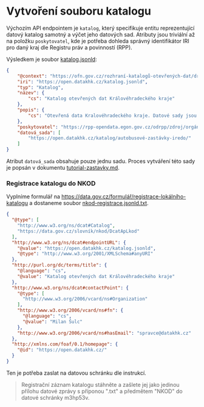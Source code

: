 # Vytvoření souboru katalogu

Výchozím API endpointem je `katalog`, který specifikuje entitu reprezentující datový katalog samotný a výčet jeho datových sad. Atributy jsou triviální až na položku `poskytovatel`, kde je potřeba dohleda správný identifikátor IRI pro daný kraj dle Registru práv a povinností (RPP).

Výsledkem je soubor [katalog.jsonld](../src/katalog.jsonld):

```json
{
    "@context": "https://ofn.gov.cz/rozhraní-katalogů-otevřených-dat/draft/kontexty/rozhraní-katalogů-otevřených-dat.jsonld",
    "iri": "https://open.datakhk.cz/katalog.jsonld",
    "typ": "Katalog",
    "název": {
        "cs": "Katalog otevřených dat Královéhradeckého kraje"
    },
    "popis": {
        "cs": "Otevřená data Kralovéhradeckého kraje. Datové sady jsou ve strojově čitelných formátech, volně přístupné k libovolným (legálním) účelům využití, bez licenčních omezení."
    },
    "poskytovatel": "https://rpp-opendata.egon.gov.cz/odrpp/zdroj/orgán-veřejné-moci/70889546",
    "datová_sada": [
        "https://open.datakhk.cz/katalog/autobusové-zastávky-iredo/"    
    ]
}
```

Atribut `datová_sada` obsahuje pouze jednu sadu. Proces vytváření této sady je popsán v dokumentu [tutorial-zastavky.md](tutorial-zastavky.md).

### Registrace katalogu do NKOD

Vyplníme formulář na https://data.gov.cz/formulář/registrace-lokálního-katalogu a dostaneme soubor [nkod-registrace.jsonld.txt](../src/nkod-registrace.jsonld.txt).

```json
{
  "@type": [
    "http://www.w3.org/ns/dcat#Catalog",
    "https://data.gov.cz/slovník/nkod/DcatApLkod"
  ],
  "http://www.w3.org/ns/dcat#endpointURL": {
    "@value": "https://open.datakhk.cz/katalog.jsonld",
    "@type": "http://www.w3.org/2001/XMLSchema#anyURI"
  },
  "http://purl.org/dc/terms/title": {
    "@language": "cs",
    "@value": "Katalog otevřených dat Královéhradeckého kraje"
  },
  "http://www.w3.org/ns/dcat#contactPoint": {
    "@type": [
      "http://www.w3.org/2006/vcard/ns#Organization"
    ],
    "http://www.w3.org/2006/vcard/ns#fn": {
      "@language": "cs",
      "@value": "Milan Šulc"
    },
    "http://www.w3.org/2006/vcard/ns#hasEmail": "spravce@datakhk.cz"
  },
  "http://xmlns.com/foaf/0.1/homepage": {
    "@id": "https://open.datakhk.cz/"
  }
}
```

Ten je potřeba zaslat na datovou schránku dle instrukcí.

> Registrační záznam katalogu stáhněte a zašlete jej jako jedinou přílohu datové zprávy s příponou ".txt" a předmětem "NKOD" do datové schránky m3hp53v.
